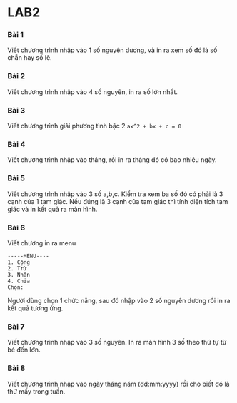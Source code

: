 # LAB2

### **Bài 1** 
Viết chương trình nhập vào 1 số nguyên dương, và in ra xem số đó là số chẵn hay số lẽ.


### **Bài 2** 
Viết chương trình nhập vào 4 số nguyên, in ra số lớn nhất.

### **Bài 3**
Viết chương trình giải phương tình bậc 2 `ax^2 + bx + c = 0`

### **Bài 4**
Viết chương trình nhập vào tháng, rồi in ra tháng đó có bao nhiêu ngày.

### **Bài 5**
Viết chương trình nhập vào 3 số a,b,c. Kiểm tra xem ba số đó có phải là 3 cạnh của 1 tam giác. Nếu đúng là 3 cạnh của tam giác thì tính diện tích tam giác và in kết quả ra màn hình.

### **Bài 6**
Viết chương in ra menu
```
-----MENU----
1. Cộng
2. Trừ
3. Nhân
4. Chia
Chọn: 
```
Người dùng chọn 1 chức năng, sau đó nhập vào 2 số nguyên dương rồi in ra kết quả tương ứng.

### **Bài 7**
Viết chương trình nhập vào 3 số nguyên. In ra màn hình 3 số theo thứ tự từ bé đến lớn.

### **Bài 8**
Viết chương trình nhập vào ngày tháng năm (dd:mm:yyyy) rồi cho biết đó là thứ mấy trong tuần.